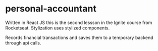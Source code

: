 # personal-accountant
Written in React JS this is the second lessson in the Ignite course from Rocketseat.
Stylization uses stylized components.

Records financial transactions and saves them to a temporary backend through api calls.

